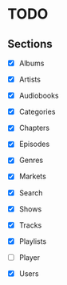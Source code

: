 # TODO

## Sections

- [x] Albums
- [x] Artists
- [x] Audiobooks
- [x] Categories
- [x] Chapters
- [x] Episodes
- [x] Genres
- [x] Markets
- [x] Search
- [x] Shows
- [x] Tracks
- [x] Playlists
- [ ] Player
- [x] Users

